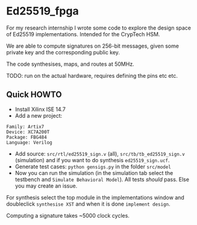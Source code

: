 # Ed25519_fpga

For my research internship I wrote some code to explore the design space of
Ed25519 implementations. Intended for the CrypTech HSM.

We are able to compute signatures on 256-bit messages, given some private key
and the corresponding public key.

The code synthesises, maps, and routes at 50MHz.

TODO: run on the actual hardware, requires defining the pins etc etc.

## Quick HOWTO

- Install Xilinx ISE 14.7
- Add a new project:
```
Family: Artix7
Device: XC7A200T
Package: FBG484
Language: Verilog
```
- Add source: `src/rtl/ed25519_sign.v` (all),
  `src/tb/tb_ed25519_sign.v` (simulation) and if you want to do synthesis
  `ed25519_sign.ucf`.
- Generate test cases: `python gensigs.py` in the folder `src/model`
- Now you can run the simulation (in the simulation tab select the testbench and
  `Simulate Behavioral Model`). All tests *should* pass. Else you may create an
  issue.

For synthesis select the top module in the implementations window and
doubleclick `synthesise XST` and when it is done `implement design`.

Computing a signature takes ~5000 clock cycles.

